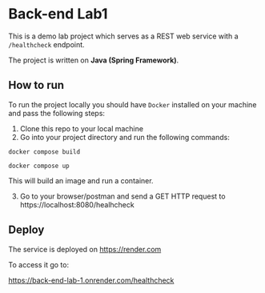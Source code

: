 # Back-end Lab1

This is a demo lab project which serves as a REST web service with a `/healthcheck` endpoint.

The project is written on **Java (Spring Framework)**.

## How to run

To run the project locally you should have `Docker` installed on your machine and pass the following steps:
1. Clone this repo to your local machine
2. Go into your project directory and run the following commands:

```cli
docker compose build
```

```cli
docker compose up
```
This will build an image and run a container.

3. Go to your browser/postman and send a GET HTTP request to https://localhost:8080/healhcheck

## Deploy

The service is deployed on https://render.com

To access it go to:

https://back-end-lab-1.onrender.com/healthcheck
